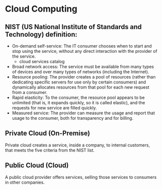 # Cloud Computing

 
## NIST (US National Institute of Standards and Technology) definition:
- On-demand self-service: The IT consumer chooses when to start and stop using the service, without any direct interaction with the provider of the service.
    - cloud services catalog
- Broad network access: The service must be available from many types of devices and over many types of networks (including the Internet).
- Resource pooling: The provider creates a pool of resources (rather than dedicating specific servers for use only by certain consumers) and dynamically allocates resources from that pool for each new request from a consumer.
- Rapid elasticity: To the consumer, the resource pool appears to be unlimited (that is, it expands quickly, so it is called elastic), and the requests for new service are filled quickly.
- Measured service: The provider can measure the usage and report that usage to the consumer, both for transparency and for billing.


## Private Cloud (On-Premise)
Private cloud creates a service, inside a company, to internal customers, that meets the five criteria from the NIST list.

## Public Cloud (Cloud)
A public cloud provider offers services, selling those services to consumers in other companies.
